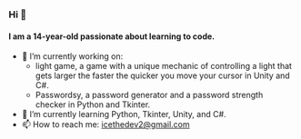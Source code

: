 ### Hi 👋
#### I am a 14-year-old passionate about learning to code.
- 🔭 I’m currently working on: 
  * light game, a game with a unique mechanic of controlling a light that gets larger the faster the quicker you move your cursor in Unity and C#.
  * Passwordsy, a password generator and a password strength checker in Python and Tkinter.
- 🌱 I’m currently learning Python, Tkinter, Unity, and C#.
- 📫 How to reach me: icethedev2@gmail.com
